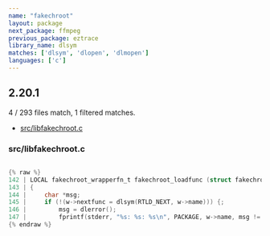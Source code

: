 ```yaml
---
name: "fakechroot"
layout: package
next_package: ffmpeg
previous_package: eztrace
library_name: dlsym
matches: ['dlsym', 'dlopen', 'dlmopen']
languages: ['c']
---
```

## 2.20.1
4 / 293 files match, 1 filtered matches.

 - [src/libfakechroot.c](#srclibfakechrootc)

### src/libfakechroot.c

```c

{% raw %}
142 | LOCAL fakechroot_wrapperfn_t fakechroot_loadfunc (struct fakechroot_wrapper * w)
143 | {
144 |     char *msg;
145 |     if (!(w->nextfunc = dlsym(RTLD_NEXT, w->name))) {;
146 |         msg = dlerror();
147 |         fprintf(stderr, "%s: %s: %s\n", PACKAGE, w->name, msg != NULL ? msg : "unresolved symbol");
{% endraw %}

```
